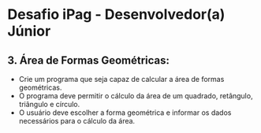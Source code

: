 # Desafio iPag - Desenvolvedor(a) Júnior

## 3. Área de Formas Geométricas:

* Crie um programa que seja capaz de calcular a área de formas geométricas.
* O programa deve permitir o cálculo da área de um quadrado, retângulo, triângulo e círculo.
* O usuário deve escolher a forma geométrica e informar os dados necessários para o cálculo da área.